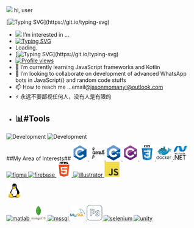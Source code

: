 <img src="https://media.giphy.com/media/hvRJCLFzcasrR4ia7z/giphy.gif" width="35"></h1> hi, user

[![Typing SVG](https://readme-typing-svg.demolab.com?lines=👋+Hi,+I'm+@JasonMomanyi;Welcome+To+My+Github+page!)](https://git.io/typing-svg)
- <img src="https://media2.giphy.com/media/v1.Y2lkPTc5MGI3NjExa3d4YXM3cGwyMjAwM2V6YjYxOGFxbGRzZG95YzVnYXlrY3dnb20wayZlcD12MV9pbnRlcm5hbF9naWZfYnlfaWQmY3Q9ZQ/VDNDX5BhKKz0YsJkl0/giphy.webp" width="35"></h1>
I’m interested in ...
- [![Typing SVG](https://readme-typing-svg.demolab.com?lines=Webapp+Development,+pentesting+offensiveSec;Hacking+AndroidApplications+Coding+Anime+Vulnerabilities)](https://git.io/typing-svg)
- Loading.
- [![Typing SVG](https://readme-typing-svg.demolab.com?lines=.+.+.)](https://git.io/typing-svg)
- [![Profile views](https://komarev.com/ghpvc/?username=JasonMomanyi&label=Profile%20views)](https://github.com/JasonMomanyi)
- 🌱 I’m currently learning JavaScript frameworks and Kotlin
- 💞️ I’m looking to collaborate on development of advanced WhatsApp bots in JavaScript() and random code stuffs
- 📫 How to reach me ...email@jasonmomanyi@outlook.com
- ⚡ 永远不要鄙视任何人，没有人是有限的
- ## 📊#Tools
![Development](https://media1.giphy.com/media/v1.Y2lkPTc5MGI3NjExYXc0aTRhNTR3ODZhb3Z6ZTNlMW04cTR4b3drNHhsdmY4dzV3aWxycCZlcD12MV9pbnRlcm5hbF9naWZfYnlfaWQmY3Q9Zw/5UeKTU8KUM2ju/giphy.webp) ![Development](https://media3.giphy.com/media/v1.Y2lkPTc5MGI3NjExZTloYng4M2ZzaTBqeHc1MjFibTFpb2M2MTE1NzduMXp2bTIyZ2h2eCZlcD12MV9pbnRlcm5hbF9naWZfYnlfaWQmY3Q9Zw/11NWkdLdD1MAkE/giphy.webp)



##My Area of Interests##
<a href="https://www.cprogramming.com/" target="_blank" rel="noreferrer"> <img src="https://raw.githubusercontent.com/devicons/devicon/master/icons/c/c-original.svg" alt="c" width="40" height="40"/> </a> <a href="https://canvasjs.com" target="_blank" rel="noreferrer"> <img src="https://raw.githubusercontent.com/Hardik0307/Hardik0307/master/assets/canvasjs-charts.svg" alt="canvasjs" width="40" height="40"/> </a> <a href="https://www.w3schools.com/cpp/" target="_blank" rel="noreferrer"> <img src="https://raw.githubusercontent.com/devicons/devicon/master/icons/cplusplus/cplusplus-original.svg" alt="cplusplus" width="40" height="40"/> </a> <a href="https://www.w3schools.com/cs/" target="_blank" rel="noreferrer"> <img src="https://raw.githubusercontent.com/devicons/devicon/master/icons/csharp/csharp-original.svg" alt="csharp" width="40" height="40"/> </a> <a href="https://www.w3schools.com/css/" target="_blank" rel="noreferrer"> <img src="https://raw.githubusercontent.com/devicons/devicon/master/icons/css3/css3-original-wordmark.svg" alt="css3" width="40" height="40"/> </a> <a href="https://www.docker.com/" target="_blank" rel="noreferrer"> <img src="https://raw.githubusercontent.com/devicons/devicon/master/icons/docker/docker-original-wordmark.svg" alt="docker" width="40" height="40"/> </a> <a href="https://dotnet.microsoft.com/" target="_blank" rel="noreferrer"> <img src="https://raw.githubusercontent.com/devicons/devicon/master/icons/dot-net/dot-net-original-wordmark.svg" alt="dotnet" width="40" height="40"/> </a> <a href="https://www.figma.com/" target="_blank" rel="noreferrer"> <img src="https://www.vectorlogo.zone/logos/figma/figma-icon.svg" alt="figma" width="40" height="40"/> </a> <a href="https://firebase.google.com/" target="_blank" rel="noreferrer"> <img src="https://www.vectorlogo.zone/logos/firebase/firebase-icon.svg" alt="firebase" width="40" height="40"/> </a> <a href="https://www.w3.org/html/" target="_blank" rel="noreferrer"> <img src="https://raw.githubusercontent.com/devicons/devicon/master/icons/html5/html5-original-wordmark.svg" alt="html5" width="40" height="40"/> </a> <a href="https://www.adobe.com/in/products/illustrator.html" target="_blank" rel="noreferrer"> <img src="https://www.vectorlogo.zone/logos/adobe_illustrator/adobe_illustrator-icon.svg" alt="illustrator" width="40" height="40"/> </a> <a href="https://developer.mozilla.org/en-US/docs/Web/JavaScript" target="_blank" rel="noreferrer"> <img src="https://raw.githubusercontent.com/devicons/devicon/master/icons/javascript/javascript-original.svg" alt="javascript" width="40" height="40"/> </a> 

  <a href="https://www.linux.org/" target="_blank" rel="noreferrer"> 
    <img src="https://raw.githubusercontent.com/devicons/devicon/master/icons/linux/linux-original.svg" alt="linux" width="40" height="40"/> 
  </a>

   <a href="https://www.mathworks.com/" target="_blank" rel="noreferrer"> <img src="https://upload.wikimedia.org/wikipedia/commons/2/21/Matlab_Logo.png" alt="matlab" width="40" height="40"/> </a> <a href="https://www.mongodb.com/" target="_blank" rel="noreferrer"> <img src="https://raw.githubusercontent.com/devicons/devicon/master/icons/mongodb/mongodb-original-wordmark.svg" alt="mongodb" width="40" height="40"/> </a> <a href="https://www.microsoft.com/en-us/sql-server" target="_blank" rel="noreferrer"> <img src="https://www.svgrepo.com/show/303229/microsoft-sql-server-logo.svg" alt="mssql" width="40" height="40"/> </a> <a href="https://www.mysql.com/" target="_blank" rel="noreferrer"> <img src="https://raw.githubusercontent.com/devicons/devicon/master/icons/mysql/mysql-original-wordmark.svg" alt="mysql" width="40" height="40"/> </a> <a href="https://www.photoshop.com/en" target="_blank" rel="noreferrer"> <img src="https://raw.githubusercontent.com/devicons/devicon/master/icons/photoshop/photoshop-line.svg" alt="photoshop" width="40" height="40"/> </a> <a href="https://www.selenium.dev" target="_blank" rel="noreferrer"> <img src="https://raw.githubusercontent.com/detain/svg-logos/780f25886640cef088af994181646db2f6b1a3f8/svg/selenium-logo.svg" alt="selenium" width="40" height="40"/> </a> <a href="https://unity.com/" target="_blank" rel="noreferrer"> <img src="https://www.vectorlogo.zone/logos/unity3d/unity3d-icon.svg" alt="unity" width="40" height="40"/> </a>



<!---
JasonMomanyi/JasonMomanyi is a ✨ special ✨ repository because its `README.md` (this file) appears on your GitHub profile.
You can click the Preview link to take a look at your changes.
--->
